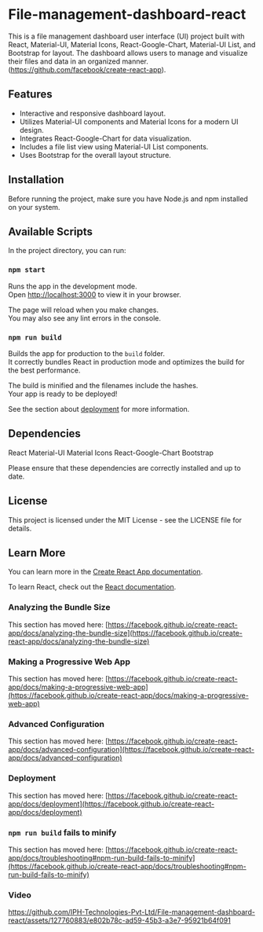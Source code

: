 # File-management-dashboard-react

This is a file management dashboard user interface (UI) project built with React, Material-UI, Material Icons, React-Google-Chart, Material-UI List, and Bootstrap for layout. The dashboard allows users to manage and visualize their files and data in an organized manner.(https://github.com/facebook/create-react-app).

## Features

- Interactive and responsive dashboard layout.
- Utilizes Material-UI components and Material Icons for a modern UI design.
- Integrates React-Google-Chart for data visualization.
- Includes a file list view using Material-UI List components.
- Uses Bootstrap for the overall layout structure.

## Installation

Before running the project, make sure you have Node.js and npm installed on your system.


## Available Scripts

In the project directory, you can run:

### `npm start`

Runs the app in the development mode.\
Open [http://localhost:3000](http://localhost:3000) to view it in your browser.

The page will reload when you make changes.\
You may also see any lint errors in the console.


### `npm run build`

Builds the app for production to the `build` folder.\
It correctly bundles React in production mode and optimizes the build for the best performance.

The build is minified and the filenames include the hashes.\
Your app is ready to be deployed!

See the section about [deployment](https://facebook.github.io/create-react-app/docs/deployment) for more information.


## Dependencies

React
Material-UI
Material Icons
React-Google-Chart
Bootstrap

Please ensure that these dependencies are correctly installed and up to date.

## License

This project is licensed under the MIT License - see the LICENSE file for details.


## Learn More

You can learn more in the [Create React App documentation](https://facebook.github.io/create-react-app/docs/getting-started).

To learn React, check out the [React documentation](https://reactjs.org/).



### Analyzing the Bundle Size

This section has moved here: [https://facebook.github.io/create-react-app/docs/analyzing-the-bundle-size](https://facebook.github.io/create-react-app/docs/analyzing-the-bundle-size)

### Making a Progressive Web App

This section has moved here: [https://facebook.github.io/create-react-app/docs/making-a-progressive-web-app](https://facebook.github.io/create-react-app/docs/making-a-progressive-web-app)

### Advanced Configuration

This section has moved here: [https://facebook.github.io/create-react-app/docs/advanced-configuration](https://facebook.github.io/create-react-app/docs/advanced-configuration)

### Deployment

This section has moved here: [https://facebook.github.io/create-react-app/docs/deployment](https://facebook.github.io/create-react-app/docs/deployment)

### `npm run build` fails to minify

This section has moved here: [https://facebook.github.io/create-react-app/docs/troubleshooting#npm-run-build-fails-to-minify](https://facebook.github.io/create-react-app/docs/troubleshooting#npm-run-build-fails-to-minify)

### Video

https://github.com/IPH-Technologies-Pvt-Ltd/File-management-dashboard-react/assets/127760883/e802b78c-ad59-45b3-a3e7-95921b64f091

